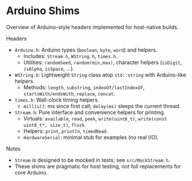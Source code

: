 Arduino Shims
=============

Overview of Arduino-style headers implemented for host-native builds.

Headers
- `Arduino.h`: Arduino types (`boolean`, `byte`, `word`) and helpers.
  - Includes: `Stream.h`, `WString.h`, `times.h`.
  - Utilities: `randomSeed`, `random(min,max)`, character helpers (`isDigit`, `isAlpha`, `isSpace`, ...).
- `WString.h`: Lightweight `String` class atop `std::string` with Arduino-like helpers.
  - Methods: `length`, `substring`, `indexOf/lastIndexOf`, `startsWith/endsWith`, `replace`, `concat`.
- `times.h`: Wall-clock timing helpers.
  - `millis()`: ms since first call; `delay(ms)` sleeps the current thread.
- `Stream.h`: Pure interface and convenience helpers for printing.
  - Virtuals: `available`, `read`, `peek`, `write(uint8_t)`, `write(const uint8_t*, size_t)`, `flush`.
  - Helpers: `print`, `println`, `timedRead`.
  - `HardwareSerial`: minimal stub for examples (no real I/O).

Notes
- `Stream` is designed to be mocked in tests; see `src/MockStream.h`.
- These shims are pragmatic for host testing, not full replacements for core Arduino.

